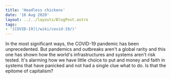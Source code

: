 ```yaml
---
title: 'Headless chickens'
date: '16 Aug 2020'
layout: ../../layouts/BlogPost.astro
tags:
- '[COVID-19](/wiki/covid-19/)'
---
```


In the most significant ways, the COVID-19 pandemic has been unprecedented. But pandemics and outbreaks aren't a global rarity and this one has shown how the world's infrastructures and systems aren't risk tested. It's alarming how we have little choice to put and money and faith in systems that have panicked and not had a single clue what to do. Is that the epitome of capitalism?